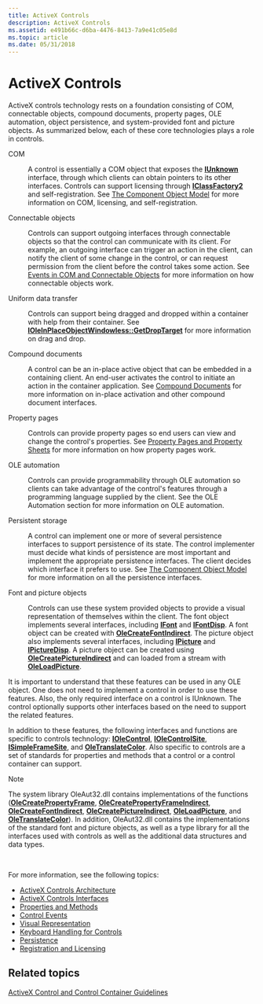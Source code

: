 ```yaml
---
title: ActiveX Controls
description: ActiveX Controls
ms.assetid: e491b66c-d6ba-4476-8413-7a9e41c05e8d
ms.topic: article
ms.date: 05/31/2018
---
```


# ActiveX Controls

ActiveX controls technology rests on a foundation consisting of COM, connectable objects, compound documents, property pages, OLE automation, object persistence, and system-provided font and picture objects. As summarized below, each of these core technologies plays a role in controls.

<dl> <dt>

<span id="COM"></span><span id="com"></span>COM
</dt> <dd>

A control is essentially a COM object that exposes the [**IUnknown**](/windows/desktop/api/Unknwn/nn-unknwn-iunknown) interface, through which clients can obtain pointers to its other interfaces. Controls can support licensing through [**IClassFactory2**](/windows/desktop/api/OCIdl/nn-ocidl-iclassfactory2) and self-registration. See [The Component Object Model](the-component-object-model.md) for more information on COM, licensing, and self-registration.

</dd> <dt>

<span id="Connectable_objects"></span><span id="connectable_objects"></span><span id="CONNECTABLE_OBJECTS"></span>Connectable objects
</dt> <dd>

Controls can support outgoing interfaces through connectable objects so that the control can communicate with its client. For example, an outgoing interface can trigger an action in the client, can notify the client of some change in the control, or can request permission from the client before the control takes some action. See [Events in COM and Connectable Objects](events-in-com-and-connectable-objects.md) for more information on how connectable objects work.

</dd> <dt>

<span id="Uniform_data_transfer"></span><span id="uniform_data_transfer"></span><span id="UNIFORM_DATA_TRANSFER"></span>Uniform data transfer
</dt> <dd>

Controls can support being dragged and dropped within a container with help from their container. See [**IOleInPlaceObjectWindowless::GetDropTarget**](/windows/desktop/api/OCIdl/nf-ocidl-ioleinplaceobjectwindowless-getdroptarget) for more information on drag and drop.

</dd> <dt>

<span id="Compound_documents"></span><span id="compound_documents"></span><span id="COMPOUND_DOCUMENTS"></span>Compound documents
</dt> <dd>

A control can be an in-place active object that can be embedded in a containing client. An end-user activates the control to initiate an action in the container application. See [Compound Documents](compound-documents.md) for more information on in-place activation and other compound document interfaces.

</dd> <dt>

<span id="Property_pages"></span><span id="property_pages"></span><span id="PROPERTY_PAGES"></span>Property pages
</dt> <dd>

Controls can provide property pages so end users can view and change the control's properties. See [Property Pages and Property Sheets](property-pages-and-property-sheets.md) for more information on how property pages work.

</dd> <dt>

<span id="OLE_automation"></span><span id="ole_automation"></span><span id="OLE_AUTOMATION"></span>OLE automation
</dt> <dd>

Controls can provide programmability through OLE automation so clients can take advantage of the control's features through a programming language supplied by the client. See the OLE Automation section for more information on OLE automation.

</dd> <dt>

<span id="Persistent_storage"></span><span id="persistent_storage"></span><span id="PERSISTENT_STORAGE"></span>Persistent storage
</dt> <dd>

A control can implement one or more of several persistence interfaces to support persistence of its state. The control implementer must decide what kinds of persistence are most important and implement the appropriate persistence interfaces. The client decides which interface it prefers to use. See [The Component Object Model](the-component-object-model.md) for more information on all the persistence interfaces.

</dd> <dt>

<span id="Font_and_picture_objects"></span><span id="font_and_picture_objects"></span><span id="FONT_AND_PICTURE_OBJECTS"></span>Font and picture objects
</dt> <dd>

Controls can use these system provided objects to provide a visual representation of themselves within the client. The font object implements several interfaces, including [**IFont**](/windows/desktop/api/OCIdl/nn-ocidl-ifont) and [**IFontDisp**](https://msdn.microsoft.com/library/ms692695(v=VS.85).aspx). A font object can be created with [**OleCreateFontIndirect**](/windows/desktop/api/OleCtl/nf-olectl-olecreatefontindirect). The picture object also implements several interfaces, including [**IPicture**](/windows/desktop/api/OCIdl/nn-ocidl-ipicture) and [**IPictureDisp**](https://msdn.microsoft.com/library/ms680762(v=VS.85).aspx). A picture object can be created using [**OleCreatePictureIndirect**](/windows/desktop/api/OleCtl/nf-olectl-olecreatepictureindirect) and can loaded from a stream with [**OleLoadPicture**](/windows/desktop/api/OleCtl/nf-olectl-oleloadpicture).

</dd> </dl>

It is important to understand that these features can be used in any OLE object. One does not need to implement a control in order to use these features. Also, the only required interface on a control is IUnknown. The control optionally supports other interfaces based on the need to support the related features.

In addition to these features, the following interfaces and functions are specific to controls technology: [**IOleControl**](/windows/desktop/api/OCIdl/nn-ocidl-iolecontrol), [**IOleControlSite**](/windows/desktop/api/OCIdl/nn-ocidl-iolecontrolsite), [**ISimpleFrameSite**](/windows/desktop/api/OCIdl/nn-ocidl-isimpleframesite), and [**OleTranslateColor**](/windows/desktop/api/OleCtl/nf-olectl-oletranslatecolor). Also specific to controls are a set of standards for properties and methods that a control or a control container can support.

> [!Note]  
> The system library OleAut32.dll contains implementations of the functions ([**OleCreatePropertyFrame**](/windows/desktop/api/OleCtl/nf-olectl-olecreatepropertyframe), [**OleCreatePropertyFrameIndirect**](/windows/desktop/api/OleCtl/nf-olectl-olecreatepropertyframeindirect), [**OleCreateFontIndirect**](/windows/desktop/api/OleCtl/nf-olectl-olecreatefontindirect), [**OleCreatePictureIndirect**](/windows/desktop/api/OleCtl/nf-olectl-olecreatepictureindirect), [**OleLoadPicture**](/windows/desktop/api/OleCtl/nf-olectl-oleloadpicture), and [**OleTranslateColor**](/windows/desktop/api/OleCtl/nf-olectl-oletranslatecolor)). In addition, OleAut32.dll contains the implementations of the standard font and picture objects, as well as a type library for all the interfaces used with controls as well as the additional data structures and data types.

 

For more information, see the following topics:

-   [ActiveX Controls Architecture](activex-controls-architecture.md)
-   [ActiveX Controls Interfaces](activex-controls-interfaces.md)
-   [Properties and Methods](properties-and-methods.md)
-   [Control Events](control-events.md)
-   [Visual Representation](visual-representation.md)
-   [Keyboard Handling for Controls](keyboard-handling-for-controls.md)
-   [Persistence](persistence.md)
-   [Registration and Licensing](registration-and-licensing.md)

## Related topics

<dl> <dt>

[ActiveX Control and Control Container Guidelines](activex-control-and-control-container-guidelines.md)
</dt> </dl>

 

 




